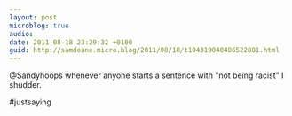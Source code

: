 ```yaml
---
layout: post
microblog: true
audio: 
date: 2011-08-18 23:29:32 +0100
guid: http://samdeane.micro.blog/2011/08/18/t104319040486522881.html
---
```

@Sandyhoops whenever anyone starts a sentence with "not being racist" I shudder.

#justsaying
